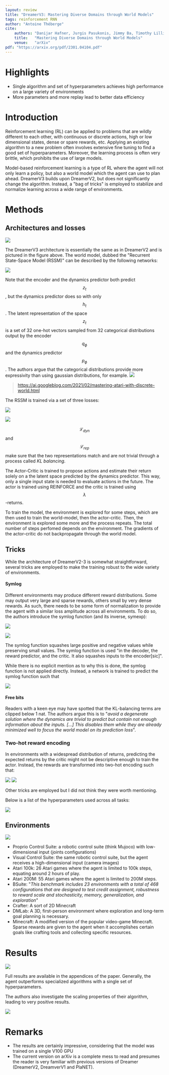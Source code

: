 ```yaml
---
layout: review
title: "DreamerV3: Mastering Diverse Domains through World Models"
tags: reinforcement RNN
author: "Antoine Théberge"
cite:
    authors: "Danijar Hafner, Jurgis Pasukonis, Jimmy Ba, Timothy Lillicrap"
    title:   "Mastering Diverse Domains through World Models"
    venue:   "arXiv"
pdf: "https://arxiv.org/pdf/2301.04104.pdf"
---
```



# Highlights

- Single algorithm and set of hyperparameters achieves high performance on a large variety of environments
- More parameters and more replay lead to better data efficiency

# Introduction


Reinforcement learning (RL) can be applied to problems that are wildly different to each other, with continuous or discrete actions, high or low dimensional states, dense or spare rewards, etc. Applying an existing algorithm to a new problem often involves extensive fine tuning to find a good set of hyperparameters. Moreover, the learning process is often very brittle, which prohibits the use of large models.

Model-based reinforcement learning is a type of RL where the agent will not only learn a policy, but also a world model which the agent can use to plan ahead. DreamerV3 builds upon DreamerV2, but does not significantly change the algorithm. Instead, a "bag of tricks" is employed to stabilize and normalize learning across a wide range of environments.

# Methods

## Architectures and losses

![](/article/images/dreamerv3/fig3.jpeg)

The DreamerV3 architecture is essentially the same as in DreamerV2 and is pictured in the figure above. The world model, dubbed the "Recurrent State-Space Model (RSSM)" can be described by the following networks: 

![](/article/images/dreamerv3/eq.jpeg)

Note that the encoder and the dynamics predictor both predict $$z_t$$, but the dynamics predictor does so with only $$h_t$$. The latent representation of the space $$z_t$$ is a set of 32 one-hot vectors sampled from 32 categorical distributions output by the encoder $$q_\phi$$ and the dynamics predictor $$p_\phi$$. The authors argue that the categorical distributions provide more expressivity than using gaussian distributions, for example.
![](/article/images/dreamerv3/cat_dist.jpeg)
> https://ai.googleblog.com/2021/02/mastering-atari-with-discrete-world.html

The RSSM is trained via a set of three losses:

![](/article/images/dreamerv3/eq4.jpeg)

![](/article/images/dreamerv3/eq5.jpeg)

$$\mathcal{L}_{dyn}$$ and $$\mathcal{L}_{rep}$$ make sure that the two representations match and are not trivial through a process called *KL balancing*.

The Actor-Critic is trained to propose actions and estimate their return solely on a the latent space predicted by the dynamics predictor. This way, only a single input state is needed to evaluate actions in the future. The actor is trained using REINFORCE and the critic is trained using $$\lambda$$-returns.

To train the model, the environment is explored for some steps, which are then used to train the world-model, then the actor-critic. Then, the environment is explored some more and the process repeats. The total number of steps perfomed depends on the environment. The gradients of the actor-critic do not backpropagate through the world model.

## Tricks

While the architecture of DreamerV2-3 is somewhat straightforward, several tricks are employed to make the training robust to the wide variety of environments.

#### Symlog

Different environments may produce different reward distributions. Some may output very large and sparse rewards, others small by very dense rewards. As such, there needs to be some form of normalization to provide the agent with a similar loss amplitude across all environments. To do so, the authors introduce the symlog function (and its inverse, symexp):

![](/article/images/dreamerv3/eq2.jpeg)

![](/article/images/dreamerv3/fig4.jpeg)

The symlog function squashes large positive and negative values while preserving small values. The symlog function is used "in the decoder, the reward predictor, and the critic. It also squashes inputs to the encoder[sic]".

While there is no explicit mention as to why this is done, the symlog function is not applied directly. Instead, a network is trained to predict the symlog function such that

![](/article/images/dreamerv3/eq1.jpeg)

#### Free bits

Readers with a keen eye may have spotted that the KL-balancing terms are clipped below 1 nat. The authors argue this is to "*avoid a degenerate solution where the dynamics are trivial to predict but contain not enough information about the inputs. [...] This disables them while they are already minimized well to focus the world model on its prediction loss*".

### Two-hot reward encoding

In environments with a widespread distribution of returns, predicting the expected returns by the critic might not be descriptive enough to train the actor. Instead, the rewards are transformed into two-hot encoding such that:

![](/article/images/dreamerv3/eq8.jpeg)
![](/article/images/dreamerv3/eq9_10.jpeg)

Other tricks are employed but I did not think they were worth mentioning.

Below is a list of the hyperparameters used across all tasks:

![](/article/images/dreamerv3/table_w.jpeg)


## Environments

![](/article/images/dreamerv3/fig2.jpeg)

* Proprio Control Suite: a robotic control suite (think Mujoco) with low-dimensional input (joints configurations)
* Visual Control Suite: the same robotic control suite, but the agent receives a high-dimensional input (camera images)
* Atari 100k: 26 Atari games where the agent is limited to 100k steps, equating around 2 hours of play.
* Atari 200M: 55 Atari games where the agent is limited to 200M steps.
* BSuite: "*This benchmark includes 23 environments with a total of 468 configurations that are designed to test credit assignment, robustness to reward scale and stochasticity, memory, generalization, and exploration*"
* Crafter: A sort of 2D Minecraft
* DMLab: A 3D, first-person environment where exploration and long-term goal planning is necessary.
* Minecraft: A modified version of the popular video-game Minecraft. Sparse rewards are given to the agent when it accomplishes certain goals like crafting tools and collecting specific resources.

# Results

![](/article/images/dreamerv3/fig1.jpeg)

Full results are available in the appendices of the paper. Generally, the agent outperforms specialized algorithms with a single set of hyperparameters.

The authors also investigate the scaling properties of their algorithm, leading to very positive results.

![](/article/images/dreamerv3/fig6.jpeg)

# Remarks
* The results are certainly impressive, considering that the model was trained on a single V100 GPU
* The current version on arXiv is a complete mess to read and presumes the reader is very familiar with previous versions of Dreamer (DreamerV2, DreamverV1 and PlaNET).
